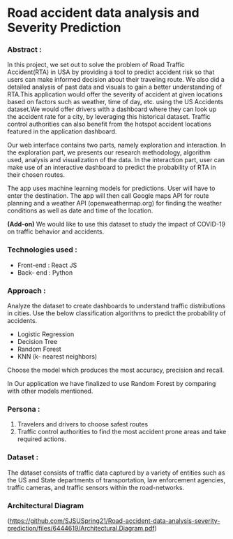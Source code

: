 # Road accident data analysis and Severity Prediction


### Abstract :
In this project, we set out to solve the problem of Road Traffic Accident(RTA) in USA  by providing a tool to predict accident risk so that users can make informed decision about their traveling route. We also did a detailed analysis of past data and visuals to gain a better understanding of RTA.This application would offer the severity of accident at given locations based on factors such as weather, time of day, etc. using the US Accidents dataset.We would offer drivers with a dashboard where they can look up the accident rate for a city,
by leveraging this historical dataset. Traffic control authorities can also benefit from the hotspot accident locations
featured in the application dashboard.

Our web interface contains two parts, namely exploration and interaction. In the exploration part, we presents our research methodology, algorithm used, analysis and visualization of the data. In the interaction part, user can make use of an interactive dashboard to predict the probability of RTA in their chosen routes.

The app uses machine learning models for predictions. User will have to enter the destination. The app will then call Google maps API for route planning and a weather API (openweathermap.org) for finding the weather conditions as well as date and time of the location.

**(Add-on)** We would like to use this dataset to study the impact of COVID-19 on traffic behavior and accidents.


### Technologies used :

* Front-end : React JS
* Back- end : Python 


### Approach :
Analyze the dataset to create dashboards to understand traffic distributions in cities.
Use the below classification algorithms to predict the probability of accidents.
* Logistic Regression 
* Decision Tree
* Random Forest
* KNN (k- nearest neighbors)

Choose the model which produces the most accuracy, precision and recall.

In Our application we have finalized to use Random Forest by comparing with other models mentioned.

### Persona :
1. Travelers and drivers to choose safest routes
2. Traffic control authorities to find the most accident prone areas and take required actions.


### Dataset : 
The dataset consists of traffic data captured by a variety of entities such as the US and State departments
of transportation, law enforcement agencies, traffic cameras, and traffic sensors within the road-networks.

### Architectural Diagram
 (https://github.com/SJSUSpring21/Road-accident-data-analysis-severity-prediction/files/6444619/Architectural.Diagram.pdf)
